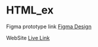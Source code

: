 # HTML_ex
Figma prototype link [Figma Design](https://www.figma.com/proto/BinMOtUrXQIJCN29rgFE9m/graded-exercise?node-id=1%3A5&scaling=scale-down&page-id=0%3A1&starting-point-node-id=1%3A5)
 
WebSite [Live Link](https://mdjunayedurrahman.github.io/HTML_ex/Home/HomePage.html)
